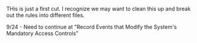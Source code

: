 THis is just a first cut.  I recognize we may want to clean this up and break out the rules into different files.

9/24 - Need to continue at "Record Events that Modify the System's Mandatory Access Controls"
